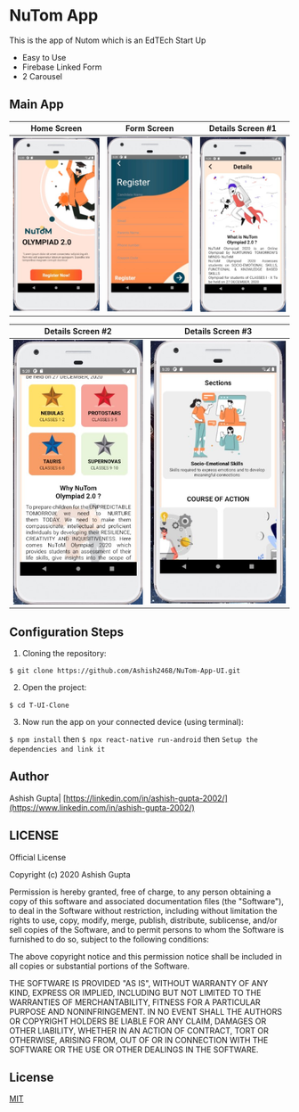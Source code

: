 # NuTom App 
This is the app of Nutom which is an EdTEch Start Up 

- Easy to Use
- Firebase Linked Form
- 2 Carousel

## Main App

|                          Home Screen                        |                          Form Screen                          |                         Details Screen #1                         |
| :-----------------------------------------------------------: | :-----------------------------------------------------------: | :-----------------------------------------------------------: |
![](/snapshots/Home.jpg)| ![](/snapshots/NuTomAppForm.jpg)| ![](/snapshots/Details1.jpg)| 


|                          Details Screen #2                          |                          Details Screen #3                         
| :-----------------------------------------------------------: | :-----------------------------------------------------------: |
|  ![](/snapshots/Details2.jpg)| ![](/snapshots/Details3.jpg)| 

<!-- ## Installation

If using yarn:

```
yarn add popup-ui
```

If using npm:

```
npm i popup-ui
```

## Usage

```
import { View, TouchableOpacity, Text } from 'react-native'
import { Root, Popup } from 'popup-ui'
```

Simply declare the method in your event `Popup.show({...})` in its component.

```
<Root>
    <View>
        <TouchableOpacity
            onPress={() =>
              Popup.show({
                type: 'Success',
                title: 'Upload complete',
                button: false,
                textBody: 'Congrats! Your upload successfully done',
                buttonText: 'Ok',
                callback: () => Popup.hide()
              })
            }
        >
            <Text>Open Popup</Text>
        </TouchableOpacity>
    </View>
</Root>
```

You can also use the `Toast` component.

```
    // Is necessary make the import to Toast (import { Root, Toast } from 'popup-ui')
    <Root>
        <View>
            <TouchableOpacity
                onPress={() => 
                    Toast.show({
                        title: 'User created',
                        text: 'Your user was successfully created, use the app now.',
                        color: '#2ecc71'
                    })
                }
            >
                <Text>Call Toast</Text>
            </TouchableOpacity>
        </View>
    </Root>
```
 -->
## Configuration Steps
1. Cloning the repository:

```
$ git clone https://github.com/Ashish2468/NuTom-App-UI.git
```

2. Open the project:

`$ cd T-UI-Clone`

3. Now run the app on your connected device (using terminal):

`$ npm install` then
`$ npx react-native run-android` then
`Setup the dependencies and link it`


## Author

Ashish Gupta| [https://linkedin.com/in/ashish-gupta-2002/](https://www.linkedin.com/in/ashish-gupta-2002/)


## LICENSE
Official License

Copyright (c) 2020 Ashish Gupta

Permission is hereby granted, free of charge, to any person obtaining a copy
of this software and associated documentation files (the "Software"), to deal
in the Software without restriction, including without limitation the rights
to use, copy, modify, merge, publish, distribute, sublicense, and/or sell
copies of the Software, and to permit persons to whom the Software is
furnished to do so, subject to the following conditions:

The above copyright notice and this permission notice shall be included in all
copies or substantial portions of the Software.

THE SOFTWARE IS PROVIDED "AS IS", WITHOUT WARRANTY OF ANY KIND, EXPRESS OR
IMPLIED, INCLUDING BUT NOT LIMITED TO THE WARRANTIES OF MERCHANTABILITY,
FITNESS FOR A PARTICULAR PURPOSE AND NONINFRINGEMENT. IN NO EVENT SHALL THE
AUTHORS OR COPYRIGHT HOLDERS BE LIABLE FOR ANY CLAIM, DAMAGES OR OTHER
LIABILITY, WHETHER IN AN ACTION OF CONTRACT, TORT OR OTHERWISE, ARISING FROM,
OUT OF OR IN CONNECTION WITH THE SOFTWARE OR THE USE OR OTHER DEALINGS IN THE
SOFTWARE.

## License

[MIT](./LICENSE)
